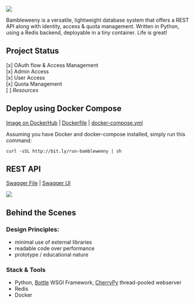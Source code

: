 ![](https://raw.githubusercontent.com/u1i/bambleweeny/master/img/bwy_small.png)

Bambleweeny is a versatile, lightweight database system that offers a REST API along with identity, access &amp; quota management. Written in Python, using a Redis backend, deployable in a tiny container. Life is great!

## Project Status

[x] OAuth flow & Access Management  
[x] Admin Access  
[x] User Access  
[x] Quota Management  
[ ] *Resources*

## Deploy using Docker Compose

[Image on DockerHub](https://hub.docker.com/r/u1ih/bambleweeny/tags/) | [Dockerfile](Dockerfile) | [docker-compose.yml](docker-compose.yml) 

Assuming you have Docker and docker-compose installed, simply run this command:

`curl -sSL http://bit.ly/run-bambleweeny | sh`


## REST API

[Swagger File](https://github.com/u1i/bambleweeny/blob/master/swagger.json) | [Swagger UI](http://bambleweeny.sotong.io/)

[![](https://raw.githubusercontent.com/u1i/bambleweeny/master/img/api.png)](http://bambleweeny.sotong.io/)


## Behind the Scenes
### Design Principles:

* minimal use of external libraries
* readable code over performance
* prototype / educational nature

### Stack & Tools

* Python, [Bottle](https://bottlepy.org/) WSGI Framework, [CherryPy](http://cherrypy.org/) thread-pooled webserver
* Redis
* Docker

